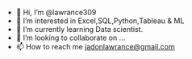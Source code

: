 - 👋 Hi, I’m @lawrance309
- 👀 I’m interested in Excel,SQL,Python,Tableau & ML
- 🌱 I’m currently learning Data scientist.
- 💞️ I’m looking to collaborate on ...
- 📫 How to reach me jadonlawrance@gmail.com

<!---
lawrance309/lawrance309 is a ✨ special ✨ repository because its `README.md` (this file) appears on your GitHub profile.
You can click the Preview link to take a look at your changes.
--->
